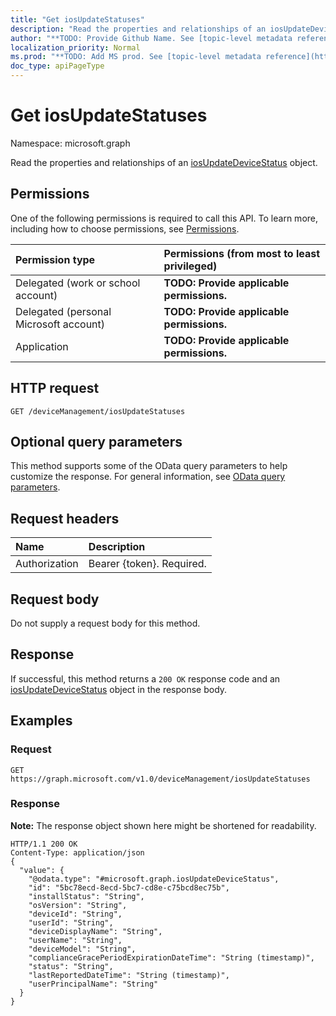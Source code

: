 ```yaml
---
title: "Get iosUpdateStatuses"
description: "Read the properties and relationships of an iosUpdateDeviceStatus object."
author: "**TODO: Provide Github Name. See [topic-level metadata reference](https://msgo.azurewebsites.net/add/document/guidelines/metadata.html#topic-level-metadata)**"
localization_priority: Normal
ms.prod: "**TODO: Add MS prod. See [topic-level metadata reference](https://msgo.azurewebsites.net/add/document/guidelines/metadata.html#topic-level-metadata)**"
doc_type: apiPageType
---
```


# Get iosUpdateStatuses

Namespace: microsoft.graph

Read the properties and relationships of an [iosUpdateDeviceStatus](../resources/intune-iosupdatedevicestatus.md) object.

## Permissions
One of the following permissions is required to call this API. To learn more, including how to choose permissions, see [Permissions](/concepts/permissions-reference.md).

|Permission type|Permissions (from most to least privileged)|
|:---|:---|
|Delegated (work or school account)|**TODO: Provide applicable permissions.**|
|Delegated (personal Microsoft account)|**TODO: Provide applicable permissions.**|
|Application|**TODO: Provide applicable permissions.**|

## HTTP request

<!-- {
  "blockType": "ignored"
}
-->
``` http
GET /deviceManagement/iosUpdateStatuses
```

## Optional query parameters
This method supports some of the OData query parameters to help customize the response. For general information, see [OData query parameters](/graph/query-parameters).

## Request headers
|Name|Description|
|:---|:---|
|Authorization|Bearer {token}. Required.|

## Request body
Do not supply a request body for this method.

## Response

If successful, this method returns a `200 OK` response code and an [iosUpdateDeviceStatus](../resources/intune-iosupdatedevicestatus.md) object in the response body.

## Examples

### Request
<!-- {
  "blockType": "request",
  "name": "get_iosupdatedevicestatus"
}
-->
``` http
GET https://graph.microsoft.com/v1.0/deviceManagement/iosUpdateStatuses
```


### Response
**Note:** The response object shown here might be shortened for readability.
<!-- {
  "blockType": "response",
  "truncated": true,
  "@odata.type": "microsoft.graph.iosUpdateDeviceStatus"
}
-->
``` http
HTTP/1.1 200 OK
Content-Type: application/json
{
  "value": {
    "@odata.type": "#microsoft.graph.iosUpdateDeviceStatus",
    "id": "5bc78ecd-8ecd-5bc7-cd8e-c75bcd8ec75b",
    "installStatus": "String",
    "osVersion": "String",
    "deviceId": "String",
    "userId": "String",
    "deviceDisplayName": "String",
    "userName": "String",
    "deviceModel": "String",
    "complianceGracePeriodExpirationDateTime": "String (timestamp)",
    "status": "String",
    "lastReportedDateTime": "String (timestamp)",
    "userPrincipalName": "String"
  }
}
```

